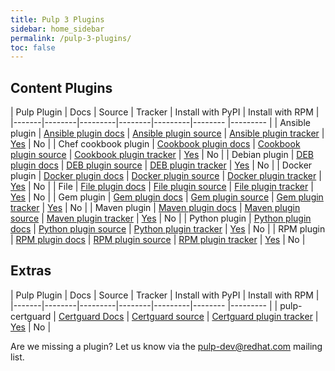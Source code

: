 ```yaml
---
title: Pulp 3 Plugins
sidebar: home_sidebar
permalink: /pulp-3-plugins/
toc: false
---
```


## Content Plugins

| Pulp Plugin | Docs | Source | Tracker | Install with PyPI | Install with RPM |
|-------|--------|---------|--------|---------|-------- |--------- |
| Ansible plugin | <a href="https://github.com/pulp/pulp_ansible/blob/master/README.rst">Ansible plugin docs</a> | <a href="https://github.com/pulp/pulp_ansible">Ansible plugin source</a> | <a href="https://pulp.plan.io/projects/ansible_plugin?jump=welcome">Ansible plugin tracker</a> | <a href="https://pypi.org/project/pulp-ansible/">Yes</a> | No |
| Chef cookbook plugin | <a href="https://github.com/gmbnomis/pulp_cookbook/blob/master/README.rst">Cookbook plugin docs</a> | <a href="https://github.com/gmbnomis/pulp_cookbook">Cookbook plugin source</a> | <a href="https://github.com/gmbnomis/pulp_cookbook/issues">Cookbook plugin tracker</a> | <a href="https://pypi.org/project/pulp-cookbook/">Yes</a> | No |
| Debian plugin | <a href="https://github.com/pulp/pulp_deb/blob/3-master/docs/index.rst">DEB plugin docs</a> | <a href="https://github.com/pulp/pulp_deb/tree/3-master">DEB plugin source</a> | <a href="https://pulp.plan.io/projects/pulp_deb?jump=welcome">DEB plugin tracker</a> | <a href="https://pypi.org/project/pulp-deb/">Yes</a> | No |
| Docker plugin | <a href="https://github.com/pulp/pulp_docker/blob/master/README.rst">Docker plugin docs</a> | <a href="https://github.com/pulp/pulp_docker">Docker plugin source</a> | <a href="https://pulp.plan.io/projects/pulp_docker?jump=welcome">Docker plugin tracker</a> | <a href="https://pypi.org/project/pulp-docker/">Yes</a> | No |
| File | <a href="https://github.com/pulp/pulp_file/blob/master/README.rst">File plugin docs</a> | <a href="https://github.com/pulp/pulp_file">File plugin source</a> | <a href="https://pulp.plan.io/projects/pulp_file?jump=welcome">File plugin tracker</a> | <a href="https://pypi.org/project/pulp-file/">Yes<a/> | No |
| Gem plugin | <a href="https://github.com/ATIX-AG/pulp_gem/blob/master/README.rst">Gem plugin docs</a> | <a href="https://github.com/ATIX-AG/pulp_gem">Gem plugin source</a> | <a href="https://github.com/ATIX-AG/pulp_gem/issues">Gem plugin tracker</a> | <a href="https://pypi.org/project/pulp-gem/">Yes</a> | No |
| Maven plugin | <a href="https://github.com/pulp/pulp_maven/blob/master/README.rst">Maven plugin docs</a> | <a href="https://github.com/pulp/pulp_maven">Maven plugin source</a> | <a href="https://pulp.plan.io/projects/maven-plugin/">Maven plugin tracker</a> | <a href="https://pypi.org/project/pulp-maven/">Yes</a> | No |
| Python plugin | <a href="http://pulp-python.readthedocs.io/en/latest/">Python plugin docs</a> | <a href="https://github.com/pulp/pulp_python/">Python plugin source</a> | <a href="https://pulp.plan.io/projects/pulp_python?jump=welcome">Python plugin tracker</a> | <a href="https://pypi.org/project/pulp-python/">Yes</a> | No |
| RPM plugin | <a href="http://pulp-rpm.readthedocs.io/en/latest/">RPM plugin docs</a> | <a href="https://github.com/pulp/pulp_rpm/">RPM plugin source</a> | <a href="https://pulp.plan.io/projects/pulp_rpm?jump=welcome">RPM plugin tracker</a> | <a href="https://pypi.org/project/pulp-rpm/">Yes</a> | No |

## Extras

| Pulp Plugin | Docs | Source | Tracker | Install with PyPI | Install with RPM |
|-------|--------|---------|--------|---------|-------- |--------- |
| pulp-certguard | <a href="https://github.com/pulp/pulp-certguard/blob/master/README.rst">Certguard Docs</a> | <a href="https://github.com/pulp/pulp-certguard">Certguard source</a> | <a href="https://pulp.plan.io/projects/certguard?jump=welcome">Certguard plugin tracker</a> | <a href="https://pypi.org/project/pulp-certguard/">Yes</a> | No |


Are we missing a plugin? Let us know via the pulp-dev@redhat.com mailing list.
